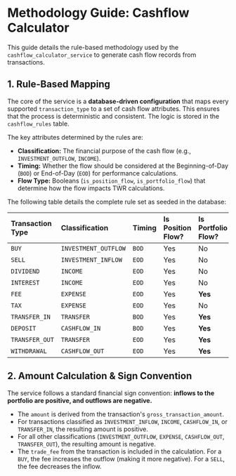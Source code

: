 # Methodology Guide: Cashflow Calculator

This guide details the rule-based methodology used by the `cashflow_calculator_service` to generate cash flow records from transactions.

## 1. Rule-Based Mapping

The core of the service is a **database-driven configuration** that maps every supported `transaction_type` to a set of cash flow attributes. This ensures that the process is deterministic and consistent. The logic is stored in the `cashflow_rules` table.

The key attributes determined by the rules are:

* **Classification:** The financial purpose of the cash flow (e.g., `INVESTMENT_OUTFLOW`, `INCOME`).
* **Timing:** Whether the flow should be considered at the Beginning-of-Day (`BOD`) or End-of-Day (`EOD`) for performance calculations.
* **Flow Type:** Booleans (`is_position_flow`, `is_portfolio_flow`) that determine how the flow impacts TWR calculations.

The following table details the complete rule set as seeded in the database:

| Transaction Type | Classification | Timing | Is Position Flow? | Is Portfolio Flow? |
| :--- | :--- | :--- | :--- | :--- |
| `BUY` | `INVESTMENT_OUTFLOW` | `BOD` | Yes | No |
| `SELL` | `INVESTMENT_INFLOW` | `EOD` | Yes | No |
| `DIVIDEND` | `INCOME` | `EOD` | Yes | No |
| `INTEREST` | `INCOME` | `EOD` | Yes | No |
| `FEE` | `EXPENSE` | `EOD` | Yes | **Yes** |
| `TAX` | `EXPENSE` | `EOD` | Yes | No |
| `TRANSFER_IN` | `TRANSFER` | `BOD` | Yes | **Yes** |
| `DEPOSIT` | `CASHFLOW_IN` | `BOD` | Yes | **Yes** |
| `TRANSFER_OUT` | `TRANSFER` | `EOD` | Yes | **Yes** |
| `WITHDRAWAL` | `CASHFLOW_OUT` | `EOD` | Yes | **Yes** |

## 2. Amount Calculation & Sign Convention

The service follows a standard financial sign convention: **inflows to the portfolio are positive, and outflows are negative.**

* The `amount` is derived from the transaction's `gross_transaction_amount`.
* For transactions classified as `INVESTMENT_INFLOW`, `INCOME`, `CASHFLOW_IN`, or `TRANSFER_IN`, the resulting amount is positive.
* For all other classifications (`INVESTMENT_OUTFLOW`, `EXPENSE`, `CASHFLOW_OUT`, `TRANSFER_OUT`), the resulting amount is negative.
* The `trade_fee` from the transaction is included in the calculation. For a `BUY`, the fee increases the outflow (making it more negative). For a `SELL`, the fee decreases the inflow.